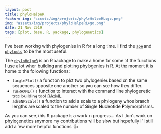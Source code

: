 ```yaml
---
layout: post
title: phyloHelpeR
feature-img: "assets/img/projects/phyloHelpeRLogo.png"
img: "assets/img/projects/phyloHelpeRLogo.png"
date: 21 Nov 2019
tags: [plot, base, R, package, phylogenetics]
---
```


I've been working with phylogenies in R for a long time. I find the [`ape`](https://cran.r-project.org/web/packages/ape/ape.pdf) and [`phytools`](https://cran.r-project.org/web/packages/phytools/phytools.pdf) to be the most useful.

The [`phyloHelpeR`](https://github.com/JosephCrispell/phyloHelpeR/tree/master/R) is an R package to make a home for some of the functions I use a lot when building and plotting phylogenies in R. At the moment it is home to the following functions:

- `tanglePlot()` a function to plot two phylogenies based on the same sequences opposite one another so you can see how they differ.
- `runRAXML()` a function to interact with the command line phylogenetic tree building tool [RAxML](https://cme.h-its.org/exelixis/web/software/raxml/)
- `addSNPScale()` a function to add a scale to a phylogeny whos branch lengths are scaled to the number of **S**ingle **N**ucleotide **P**olymorphisms.

As you can see, this R package is a work in progress... As I don't work on phylogenetics anymore my contributions will be slow but hopefully I'll still add a few more helpful functions. 👍


